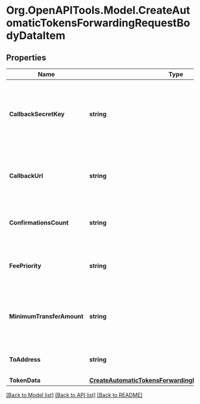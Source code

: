 # Org.OpenAPITools.Model.CreateAutomaticTokensForwardingRequestBodyDataItem

## Properties

Name | Type | Description | Notes
------------ | ------------- | ------------- | -------------
**CallbackSecretKey** | **string** | Represents the Secret Key value provided by the customer. This field is used for security purposes during the callback notification, in order to prove the sender of the callback as Crypto APIs. | [optional] 
**CallbackUrl** | **string** | Represents the URL that is set by the customer where the callback will be received at. The callback notification will be received only if and when the event occurs. | 
**ConfirmationsCount** | **string** | Represents the number of confirmations, i.e. the amount of blocks that have been built on top of this block. | 
**FeePriority** | **string** | Represents the fee priority of the automation, whether it is \&quot;SLOW\&quot;, \&quot;STANDARD\&quot; or \&quot;FAST\&quot;. | 
**MinimumTransferAmount** | **string** | Represents the minimum transfer amount of the currency in the &#x60;fromAddress&#x60; that can be allowed for an automatic forwarding. | 
**ToAddress** | **string** | Represents the hash of the address the currency is forwarded to. | 
**TokenData** | [**CreateAutomaticTokensForwardingRequestBodyTokenData**](CreateAutomaticTokensForwardingRequestBodyTokenData.md) |  | 

[[Back to Model list]](../README.md#documentation-for-models) [[Back to API list]](../README.md#documentation-for-api-endpoints) [[Back to README]](../README.md)

